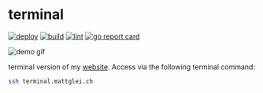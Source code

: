 # terminal

[![deploy](https://github.com/gleich/terminal/actions/workflows/deploy.yml/badge.svg)](https://github.com/gleich/terminal/actions/workflows/deploy.yml)
[![build](https://github.com/gleich/terminal/actions/workflows/build.yml/badge.svg)](https://github.com/gleich/terminal/actions/workflows/build.yml)
[![lint](https://github.com/gleich/terminal/actions/workflows/lint.yml/badge.svg)](https://github.com/gleich/terminal/actions/workflows/lint.yml)
[![go report card](https://goreportcard.com/badge/go.mattglei.ch/terminal)](https://goreportcard.com/report/go.mattglei.ch/terminal)

![demo gif](./demo.gif)

terminal version of my [website](https://mattglei.ch). Access via the following terminal command:

```bash
ssh terminal.mattglei.ch
```
